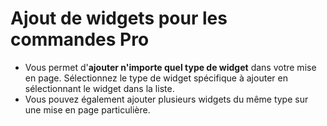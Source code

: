 # **Ajout de widgets pour les commandes Pro**

- Vous permet d'**ajouter n'importe quel type de widget** dans votre mise en page. Sélectionnez le type de widget spécifique à ajouter en sélectionnant le widget dans la liste.
- Vous pouvez également ajouter plusieurs widgets du même type sur une mise en page particulière.

